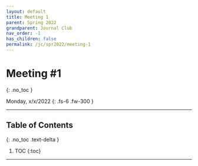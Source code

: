 ```yaml
---
layout: default
title: Meeting 1
parent: Spring 2022
grandparent: Journal Club
nav_order: -1
has_children: false
permalink: /jc/spr2022/meeting-1
---
```


# Meeting #1
{: .no_toc }

Monday, x/x/2022
{: .fs-6 .fw-300 }

---

## Table of Contents
{: .no_toc .text-delta }

1. TOC
{:toc}

---

